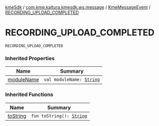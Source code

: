 [kmeSdk](../../index.md) / [com.kme.kaltura.kmesdk.ws.message](../index.md) / [KmeMessageEvent](index.md) / [RECORDING_UPLOAD_COMPLETED](./-r-e-c-o-r-d-i-n-g_-u-p-l-o-a-d_-c-o-m-p-l-e-t-e-d.md)

# RECORDING_UPLOAD_COMPLETED

`RECORDING_UPLOAD_COMPLETED`

### Inherited Properties

| Name | Summary |
|---|---|
| [moduleName](module-name.md) | `val moduleName: `[`String`](https://kotlinlang.org/api/latest/jvm/stdlib/kotlin/-string/index.html) |

### Inherited Functions

| Name | Summary |
|---|---|
| [toString](to-string.md) | `fun toString(): `[`String`](https://kotlinlang.org/api/latest/jvm/stdlib/kotlin/-string/index.html) |

